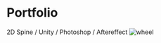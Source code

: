 # Portfolio
2D Spine / Unity / Photoshop / Aftereffect
![wheel](https://github.com/warmgrey2605/Portfolio/assets/121417244/0bea93e7-9c2e-40e5-bd75-34585d353024)
